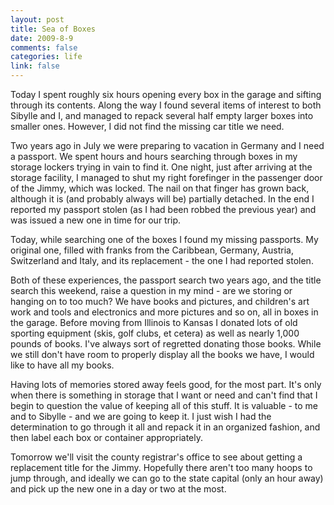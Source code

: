 ```yaml
--- 
layout: post
title: Sea of Boxes
date: 2009-8-9
comments: false
categories: life
link: false
---
```

Today I spent roughly six hours opening every box in the garage and sifting through its contents. Along the way I found several items of interest to both Sibylle and I, and managed to repack several half empty larger boxes into smaller ones. However, I did not find the missing car title we need.

Two years ago in July we were preparing to vacation in Germany and I need a passport. We spent hours and hours searching through boxes in my storage lockers trying in vain to find it. One night, just after arriving at the storage facility, I managed to shut my right forefinger in the passenger door of the Jimmy, which was locked. The nail on that finger has grown back, although it is (and probably always will be) partially detached. In the end I reported my passport stolen (as I had been robbed the previous year) and was issued a new one in time for our trip.

Today, while searching one of the boxes I found my missing passports. My original one, filled with franks from the Caribbean, Germany, Austria, Switzerland and Italy, and its replacement - the one I had reported stolen.

Both of these experiences, the passport search two years ago, and the title search this weekend, raise a question in my mind - are we storing or hanging on to too much? We have books and pictures, and children's art work and tools and electronics and more pictures and so on, all in boxes in the garage. Before moving from Illinois to Kansas I donated lots of old sporting equipment (skis, golf clubs, et cetera) as well as nearly 1,000 pounds of books. I've always sort of regretted donating those books. While we still don't have room to properly display all the books we have, I would like to have all my books.

Having lots of memories stored away feels good, for the most part. It's only when there is something in storage that I want or need and can't find that I begin to question the value of keeping all of this stuff. It is valuable - to me and to Sibylle - and we are going to keep it. I just wish I had the determination to go through it all and repack it in an organized fashion, and then label each box or container appropriately.

Tomorrow we'll visit the county registrar's office to see about getting a replacement title for the Jimmy. Hopefully there aren't too many hoops to jump through, and ideally we can go to the state capital (only an hour away) and pick up the new one in a day or two at the most.
